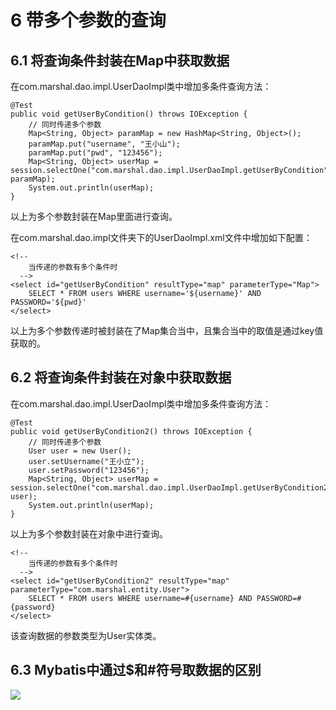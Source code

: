 # 6 带多个参数的查询

## 6.1 将查询条件封装在Map中获取数据

在com.marshal.dao.impl.UserDaoImpl类中增加多条件查询方法：

	@Test
    public void getUserByCondition() throws IOException {
        // 同时传递多个参数
        Map<String, Object> paramMap = new HashMap<String, Object>();
        paramMap.put("username", "王小山");
        paramMap.put("pwd", "123456");
        Map<String, Object> userMap = session.selectOne("com.marshal.dao.impl.UserDaoImpl.getUserByCondition", paramMap);
        System.out.println(userMap);
    }

以上为多个参数封装在Map里面进行查询。

在com.marshal.dao.impl文件夹下的UserDaoImpl.xml文件中增加如下配置：

	<!--
		当传递的参数有多个条件时
	  -->
	<select id="getUserByCondition" resultType="map" parameterType="Map">
		SELECT * FROM users WHERE username='${username}' AND PASSWORD='${pwd}'
	</select>

以上为多个参数传递时被封装在了Map集合当中，且集合当中的取值是通过key值获取的。

## 6.2 将查询条件封装在对象中获取数据

在com.marshal.dao.impl.UserDaoImpl类中增加多条件查询方法：

    @Test
    public void getUserByCondition2() throws IOException {
        // 同时传递多个参数
        User user = new User();
        user.setUsername("王小立");
        user.setPassword("123456");
        Map<String, Object> userMap = session.selectOne("com.marshal.dao.impl.UserDaoImpl.getUserByCondition2", user);
        System.out.println(userMap);
    }

以上为多个参数封装在对象中进行查询。

	<!--
		当传递的参数有多个条件时
	  -->
	<select id="getUserByCondition2" resultType="map" parameterType="com.marshal.entity.User">
		SELECT * FROM users WHERE username=#{username} AND PASSWORD=#{password}
	</select>

该查询数据的参数类型为User实体类。

## 6.3 Mybatis中通过$和\#符号取数据的区别

![](images/$#quzhiqubie.png) 